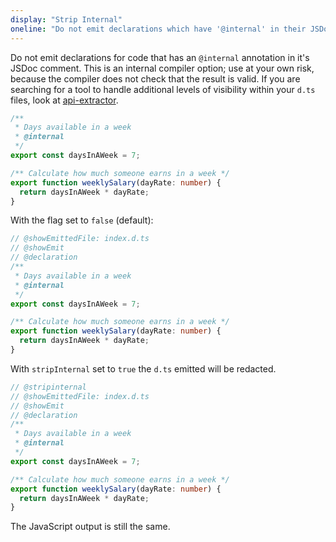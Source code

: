 ```yaml
---
display: "Strip Internal"
oneline: "Do not emit declarations which have '@internal' in their JSDoc comments."
---
```


Do not emit declarations for code that has an `@internal` annotation in it's JSDoc comment.
This is an internal compiler option; use at your own risk, because the compiler does not check that the result is valid.
If you are searching for a tool to handle additional levels of visibility within your `d.ts` files, look at [api-extractor](https://api-extractor.com).

```ts twoslash
/**
 * Days available in a week
 * @internal
 */
export const daysInAWeek = 7;

/** Calculate how much someone earns in a week */
export function weeklySalary(dayRate: number) {
  return daysInAWeek * dayRate;
}
```

With the flag set to `false` (default):

```ts twoslash
// @showEmittedFile: index.d.ts
// @showEmit
// @declaration
/**
 * Days available in a week
 * @internal
 */
export const daysInAWeek = 7;

/** Calculate how much someone earns in a week */
export function weeklySalary(dayRate: number) {
  return daysInAWeek * dayRate;
}
```

With `stripInternal` set to `true` the `d.ts` emitted will be redacted.

```ts twoslash
// @stripinternal
// @showEmittedFile: index.d.ts
// @showEmit
// @declaration
/**
 * Days available in a week
 * @internal
 */
export const daysInAWeek = 7;

/** Calculate how much someone earns in a week */
export function weeklySalary(dayRate: number) {
  return daysInAWeek * dayRate;
}
```

The JavaScript output is still the same.
